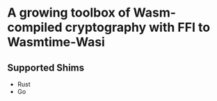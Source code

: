# A growing toolbox of Wasm-compiled cryptography with FFI to Wasmtime-Wasi

## Supported Shims
- Rust
- Go
